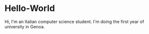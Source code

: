 # Hello-World

Hi, I'm an Italian computer science student.
I'm doing the first year of university in Genoa.
